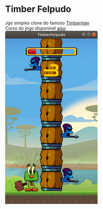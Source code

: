 # Timber Felpudo
Jgo simples clone do famoso <a href="https://store.steampowered.com/app/398710/Timberman/?l=portuguese">Timberman</a></br>
Curso do jogo disponível <a href="https://www.udemy.com/course/criacao-de-jogos-para-android-curso-completo/">aqui</a></br>
<img src="demo.png" width=300>

